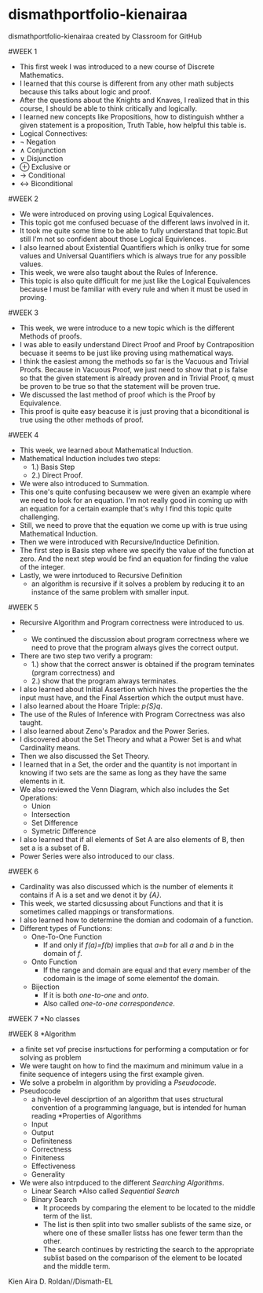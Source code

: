 # dismathportfolio-kienairaa
dismathportfolio-kienairaa created by Classroom for GitHub

#WEEK 1
* This first week I was introduced to a new course of Discrete Mathematics.
* I learned that this course is different from any other math subjects because this talks about logic and proof.
* After the questions about the Knights and Knaves, I realized that in this course, I should be able to think critically and logically.
* I learned new concepts like Propositions, how to distinguish whther a given statement is a proposition, Truth Table, how helpful this table is.
* Logical Connectives:
 * ¬ Negation
 * ∧ Conjunction
 * ∨ Disjunction
 * ⊕ Exclusive or
 * → Conditional
 * ↔ Biconditional

#WEEK 2
* We were introduced on proving using Logical Equivalences.
* This topic got me confused becuase of the different laws involved in it.
* It took me quite some time to be able to fully understand that topic.But still I'm not so confident about those Logical Equivlences.
* I also learned about Existential Quantifiers which is onlky true for some values and Universal Quantifiers which is always true for any possible values.
* This week, we were also taught about the Rules of Inference.
* This topic is also quite difficult for me just like the Logical Equivalences because I must be familiar with every rule and when it must be used in proving.

#WEEK 3
* This week, we were introduce to a new topic which is the different Methods of proofs.
* I was able to easily understand Direct Proof and Proof by Contraposition becuase it seems to be just like proving using mathematical ways.
* I think the easiest among the methods so far is the Vacuous and Trivial Proofs. Because in Vacuous Proof, we just need to show that p is false so that the given statement is already proven and in Trivial Proof, q must be proven to be true so that the statement will be proven true.
* We discussed the last method of proof which is the Proof by Equivalence.
* This proof is quite easy beacuse it is just proving that a biconditional is true using the other methods of proof.

#WEEK 4
* This week, we learned about Mathematical Induction.
* Mathematical Induction includes two steps: 
  * 1.) Basis Step 
  * 2.) Direct Proof.
* We were also introduced to Summation.
* This one's quite confusing becausew we were given an example where we need to look for an equation. I'm not really good iin coming up with an equation for a certain example that's why I find this topic quite challenging.
* Still, we need to prove that the equation we come up with is true using Mathematical Induction.
* Then we were introduced with Recursive/Inductice Definition.
* The first step is Basis step where we specify the value of the function at zero. And the  next step would be find an equation for finding the value of the integer.
* Lastly, we were inrtoduced to Recursive Definition
  * an algorithm is recursive  if it solves a problem by reducing it to an instance of the same problem with smaller input.

#WEEK 5
* Recursive Algorithm and Program correctness were introduced to us.
* * We continued the discussion about program correctness where we need to prove that the program always gives the correct output.
* There are two step two verify a program:
  * 1.) show that the correct answer is obtained if the program teminates (prgram correctness) and 
  * 2.) show that the program always terminates.
* I also learned about Initial Assertion which hives the properties the the input must have, and the Final Assertion which the output must have.
* I also learned about the Hoare Triple: *p{S}q*.
* The use of the Rules of Inference with Program Correctness was also taught.
* I also learned about Zeno's Paradox and the Power Series.
* I discovered about the Set Theory and what a Power Set is and what Cardinality means.
* Then we also discussed the Set Theory.
* I learned that in a Set, the order and the quantity is not important in knowing if two sets are the same as long as they have the same elements in it.
* We also reviewed the Venn Diagram, which also includes the Set Operations:
  * Union
  * Intersection
  * Set Difference
  * Symetric Difference
* I also learned that if all elements of Set A are also elements of B, then set a is a subset of B.
* Power Series were also introduced to our class.

#WEEK 6

* Cardinality was also discussed which is the number of elements it contains if A is a set and we denot it by *{A}*.
* This week, we started dicsussing about Functions and that it is sometimes called mappings or transformations.
* I also learned how to determine the domian and codomain of a function.
* Different types of Functions:
  * One-To-One Function
    * If and only if *f(a)=f(b)* implies that *a=b* for all *a* and *b* in the domain of *f*.
  * Onto Function
    * If the range and domain are equal and that every member of the codomain is the image of some elementof the domain.
  * Bijection
    * If it is both *one-to-one* and *onto*.
    * Also called *one-to-one correspondence*.

#WEEK 7
*No classes

#WEEK 8
*Algorithm
  * a finite set vof precise insrtuctions for performing a computation or for solving as problem
* We were taught on how to find the maximum and minimum value in a finite sequence of integers using the first example given.
* We solve a probelm in algorithm by providing a *Pseudocode*.
* Pseudocode
  * a high-level desciprtion of an algorithm that uses structural convention of a programming language, but is intended for human reading
*Properties of Algorithms
  * Input
  * Output
  * Definiteness
  * Correctness
  * Finiteness
  * Effectiveness
  * Generality
 * We were also intrpduced to the different *Searching Algorithms*.
   * Linear Search
     *Also called *Sequential Search*
   * Binary Search
     * It proceeds by comparing the element to be located to the middle term of the list.
     * The list is then split into two smaller sublists of the same size, or where one of these smaller listss has one fewer term than the other.
     * The search continues by restricting the search to the appropriate sublist based on the comparison of the element to be located and the middle term.




Kien Aira D. Roldan//Dismath-EL
